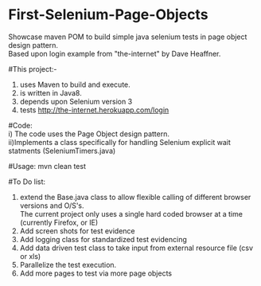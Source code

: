 # First-Selenium-Page-Objects
Showcase maven POM to build simple java selenium tests in page object design pattern.  
Based upon login example from "the-internet" by Dave Heaffner.

#This project:-<BR>
  1) uses Maven to build and execute.<BR>
  2) is written in Java8.<BR>
  3) depends upon Selenium version 3<BR>
  4) tests http://the-internet.herokuapp.com/login <BR>
  
#Code:<BR>
  i) The code uses the Page Object design pattern.<BR>
  ii)Implements a class specifically for handling Selenium explicit wait statments (SeleniumTimers.java)<BR>

#Usage:
mvn clean test

#To Do list:
1)  extend the Base.java class to allow flexible calling of different browser versions and O/S's.<BR>
    The current project only uses a single hard coded browser at a time (currently Firefox, or IE)<BR>
2)  Add screen shots for test evidence<BR>
3)  Add logging class for standardized test evidencing<BR>
4)  Add data driven test class to take input from external resource file (csv or xls)
5)  Parallelize the test execution.<BR>
6)  Add more pages to test via more page objects<BR>
